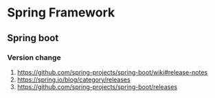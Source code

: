 # Spring Framework

## Spring boot

### Version change

1. https://github.com/spring-projects/spring-boot/wiki#release-notes
2. https://spring.io/blog/category/releases
3. https://github.com/spring-projects/spring-boot/releases

